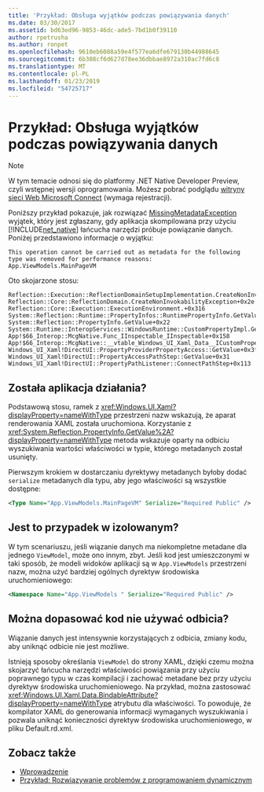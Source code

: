 ```yaml
---
title: 'Przykład: Obsługa wyjątków podczas powiązywania danych'
ms.date: 03/30/2017
ms.assetid: bd63ed96-9853-46dc-ade5-7bd1b0f39110
author: rpetrusha
ms.author: ronpet
ms.openlocfilehash: 9610eb6088a59e4f577ea6dfe679130b44988645
ms.sourcegitcommit: 6b308cf6d627d78ee36dbbae8972a310ac7fd6c8
ms.translationtype: MT
ms.contentlocale: pl-PL
ms.lasthandoff: 01/23/2019
ms.locfileid: "54725717"
---
```

# <a name="example-handling-exceptions-when-binding-data"></a>Przykład: Obsługa wyjątków podczas powiązywania danych
> [!NOTE]
>  W tym temacie odnosi się do platformy .NET Native Developer Preview, czyli wstępnej wersji oprogramowania. Możesz pobrać podglądu [witryny sieci Web Microsoft Connect](https://go.microsoft.com/fwlink/?LinkId=394611) (wymaga rejestracji).  
  
 Poniższy przykład pokazuje, jak rozwiązać [MissingMetadataException](../../../docs/framework/net-native/missingmetadataexception-class-net-native.md) wyjątek, który jest zgłaszany, gdy aplikacja skompilowana przy użyciu [!INCLUDE[net_native](../../../includes/net-native-md.md)] łańcucha narzędzi próbuje powiązanie danych. Poniżej przedstawiono informacje o wyjątku:  
  
```  
This operation cannot be carried out as metadata for the following type was removed for performance reasons:   
App.ViewModels.MainPageVM  
```  
  
 Oto skojarzone stosu:  
  
```  
Reflection::Execution::ReflectionDomainSetupImplementation.CreateNonInvokabilityException+0x238  
Reflection::Core::ReflectionDomain.CreateNonInvokabilityException+0x2e  
Reflection::Core::Execution::ExecutionEnvironment.+0x316  
System::Reflection::Runtime::PropertyInfos::RuntimePropertyInfo.GetValue+0x1cb  
System::Reflection::PropertyInfo.GetValue+0x22  
System::Runtime::InteropServices::WindowsRuntime::CustomPropertyImpl.GetValue+0x42  
App!$66_Interop::McgNative.Func_IInspectable_IInspectable+0x158  
App!$66_Interop::McgNative::__vtable_Windows_UI_Xaml_Data__ICustomProperty.GetValue__STUB+0x46  
Windows_UI_Xaml!DirectUI::PropertyProviderPropertyAccess::GetValue+0x3f   
Windows_UI_Xaml!DirectUI::PropertyAccessPathStep::GetValue+0x31   
Windows_UI_Xaml!DirectUI::PropertyPathListener::ConnectPathStep+0x113  
```  
  
## <a name="what-was-the-app-doing"></a>Została aplikacja działania?  
 Podstawową stosu, ramek z <xref:Windows.UI.Xaml?displayProperty=nameWithType> przestrzeni nazw wskazują, że aparat renderowania XAML została uruchomiona.   Korzystanie z <xref:System.Reflection.PropertyInfo.GetValue%2A?displayProperty=nameWithType> metoda wskazuje oparty na odbiciu wyszukiwania wartości właściwości w typie, którego metadanych został usunięty.  
  
 Pierwszym krokiem w dostarczaniu dyrektywy metadanych byłoby dodać `serialize` metadanych dla typu, aby jego właściwości są wszystkie dostępne:  
  
```xml  
<Type Name="App.ViewModels.MainPageVM" Serialize="Required Public" />  
```  
  
## <a name="is-this-an-isolated-case"></a>Jest to przypadek w izolowanym?  
 W tym scenariuszu, jeśli wiązanie danych ma niekompletne metadane dla jednego `ViewModel`, może ono innym, zbyt.  Jeśli kod jest umieszczonymi w taki sposób, że modeli widoków aplikacji są w `App.ViewModels` przestrzeni nazw, można użyć bardziej ogólnych dyrektyw środowiska uruchomieniowego:  
  
```xml  
<Namespace Name="App.ViewModels " Serialize="Required Public" />  
```  
  
## <a name="could-the-code-be-rewritten-to-not-use-reflection"></a>Można dopasować kod nie używać odbicia?  
 Wiązanie danych jest intensywnie korzystających z odbicia, zmiany kodu, aby uniknąć odbicie nie jest możliwe.  
  
 Istnieją sposoby określania `ViewModel` do strony XAML, dzięki czemu można skojarzyć łańcucha narzędzi właściwości powiązania przy użyciu poprawnego typu w czas kompilacji i zachować metadane bez przy użyciu dyrektyw środowiska uruchomieniowego.  Na przykład, można zastosować <xref:Windows.UI.Xaml.Data.BindableAttribute?displayProperty=nameWithType> atrybutu dla właściwości. To powoduje, że kompilator XAML do generowania informacji wymaganych wyszukiwania i pozwala uniknąć konieczności dyrektyw środowiska uruchomieniowego, w pliku Default.rd.xml.  
  
## <a name="see-also"></a>Zobacz także
- [Wprowadzenie](../../../docs/framework/net-native/getting-started-with-net-native.md)
- [Przykład: Rozwiązywanie problemów z programowaniem dynamicznym](../../../docs/framework/net-native/example-troubleshooting-dynamic-programming.md)
